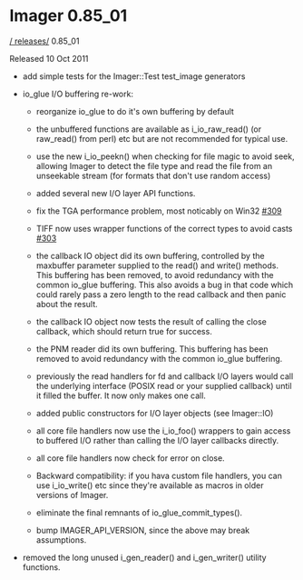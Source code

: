 # Imager 0.85_01

[ / ](..) [releases/](./) 0.85_01

Released 10 Oct 2011

 - add simple tests for the Imager::Test test_image generators

 - io_glue I/O buffering re-work:

   - reorganize io_glue to do it's own buffering by default

   - the unbuffered functions are available as i_io_raw_read() (or raw_read() from perl) etc but are not recommended for typical use.

   - use the new i_io_peekn() when checking for file magic to avoid seek, allowing Imager to detect the file type and read the file from an unseekable stream (for formats that don't use random access)

   - added several new I/O layer API functions.

   - fix the TGA performance problem, most noticably on Win32 [#309](https://github.com/tonycoz/imager/issues/309)

   - TIFF now uses wrapper functions of the correct types to avoid casts [#303](https://github.com/tonycoz/imager/issues/303)

   - the callback IO object did its own buffering, controlled by the maxbuffer parameter supplied to the read() and write() methods. This buffering has been removed, to avoid redundancy with the common io_glue buffering. This also avoids a bug in that code which could rarely pass a zero length to the read callback and then panic about the result.

   - the callback IO object now tests the result of calling the close callback, which should return true for success.

   - the PNM reader did its own buffering. This buffering has been removed to avoid redundancy with the common io_glue buffering.

   - previously the read handlers for fd and callback I/O layers would call the underlying interface (POSIX read or your supplied callback) until it filled the buffer. It now only makes one call.

   - added public constructors for I/O layer objects (see Imager::IO)

   - all core file handlers now use the i_io_foo() wrappers to gain access to buffered I/O rather than calling the I/O layer callbacks directly.

   - all core file handlers now check for error on close.

   - Backward compatibility: if you hava custom file handlers, you can use i_io_write() etc since they're available as macros in older versions of Imager.

   - eliminate the final remnants of io_glue_commit_types().

   - bump IMAGER_API_VERSION, since the above may break assumptions.

 - removed the long unused i_gen_reader() and i_gen_writer() utility functions.